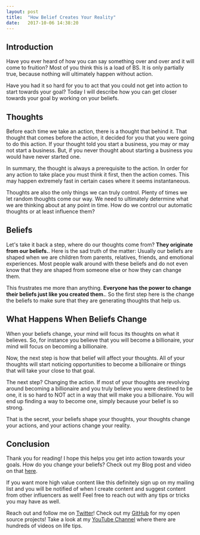```yaml
---
layout: post
title:  "How Belief Creates Your Reality"
date:   2017-10-06 14:38:20 
---
```


## Introduction 

Have you ever heard of how you can say something over and over and it will come to fruition? Most of you think this is a load of BS.  It is only partially true, because nothing will ultimately happen without action.  

Have you had it so hard for you to act that you could not get into action to start towards your goal?  Today I will describe how you can get closer towards your goal by working on your beliefs.

## Thoughts

Before each time we take an action, there is a thought that behind it.  That thought that comes before the action, it decided for you that you were going to do this action.   If your thought told you start a business, you may or may not start a business.  But, if you never thought about starting a business you would have never started one.  

In summary, the thought is always a prerequisite to the action.  In order for any action to take place *you* must think it first, then the action comes.  This may happen extremely fast in certain cases where it seems instantaneous.  

Thoughts are also the only things we can truly control.  Plenty of times we let random thoughts come our way.  We need to ultimately determine what we are thinking about at any point in time.  How do we control our automatic thoughts or at least influence them?

## Beliefs

Let's take it back a step, where do our thoughts come from?  **They originate from our beliefs.**. Here is the sad truth of the matter:  Usually our beliefs are shaped when we are children from parents, relatives, friends, and emotional experiences.  Most people walk around with these beliefs and do not even know that they are shaped from someone else or how they can change them.

This frustrates me more than anything.  **Everyone has the power to change their beliefs just like you created them.**. So the first step here is the change the beliefs to make sure that they are generating thoughts that help us.  

## What Happens When Beliefs Change

When your beliefs change, your mind will focus its thoughts on what it believes. So, for instance you believe that you will become a billionaire, your mind will focus on becoming a billionaire.  

Now, the next step is how that belief will affect your thoughts.  All of your thoughts will start noticing opportunities to become a billionaire or things that will take your close to that goal.

The next step? Changing the action.  If most of your thoughts are revolving around becoming a billionaire and you truly believe you were destined to be one, it is so hard to NOT act in a way that will make you a billionaire.  You will end up finding a way to become one, simply because your belief is so strong.

That is the secret, your beliefs shape your thoughts, your thoughts change your actions, and your actions change your reality. 

## Conclusion

Thank you for reading! I hope this helps you get into action towards your goals.  How do you change your beliefs? Check out my Blog post and video on that [here][subBeliefs].

If you want more high value content like this definitely sign up on my mailing list and you will be notified of when I create content and suggest content from other influencers as well! Feel free to reach out with any tips or tricks you may have as well.Reach out and follow me on [Twitter][twit]!  Check out my [GitHub][github] for my open source projects! Take a look at my [YouTube Channel][yt] where there are hundreds of videos on life tips.[github]: https://github.com/acucciniello[twit]: https://twitter.com/antocucciniello[yt]: https://www.youtube.com/channel/UC8icMMql5SjCaXXMvILGIUA
[goalsBP]: http://www.acucciniello.com/How-I-Plan-Out-My-Time-and-Goals/
[subBeliefs]: http://www.acucciniello.com/How-to-Change-Your-Subconscious-Mind-Change-Your-Limiting-Beliefs/
